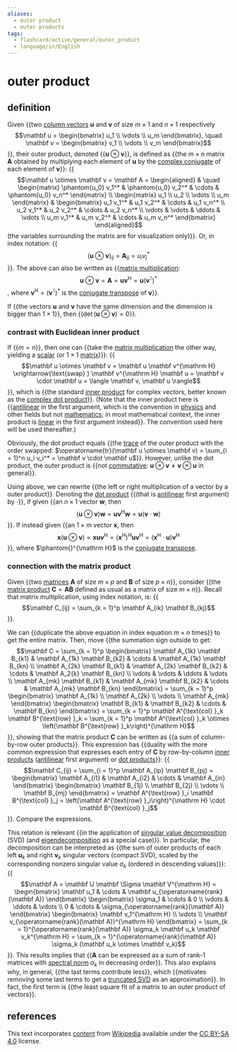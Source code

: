 ```yaml
---
aliases:
  - outer product
  - outer products
tags:
  - flashcard/active/general/outer_product
  - language/in/English
---
```


# outer product

## definition

Given {{two [column vectors](row%20and%20column%20vectors.md) $\mathbf u$ and $\mathbf v$ of size $m \times 1$ and $n \times 1$ respectively $$\mathbf u = \begin{bmatrix} u_1 \\ \vdots \\ u_m \end{bmatrix}, \quad \mathbf v = \begin{bmatrix} v_1 \\ \vdots \\ v_m \end{bmatrix}$$}}, their outer product, denoted {{$\mathbf u \otimes \mathbf v$}}, is defined as {{the $m \times n$ matrix $\mathbf A$ obtained by multiplying each element of $\mathbf u$ by the [complex conjugate](complex%20conjugate.md) of each element of $\mathbf v$}}: {{$$\mathbf u \otimes \mathbf v = \mathbf A = \begin{aligned} & \quad \begin{matrix} \phantom{u_0} v_1^* & \phantom{u_0} v_2^* & \cdots & \phantom{u_0} v_n^* \end{matrix} \\ \begin{matrix} u_1 \\ u_2 \\ \vdots \\ u_m \end{matrix} & \begin{bmatrix} u_1 v_1^* & u_1 v_2^* & \cdots & u_1 v_n^* \\ u_2 v_1^* & u_2 v_2^* & \cdots & u_2 v_n^* \\ \vdots & \vdots & \ddots & \vdots \\ u_m v_1^* & u_m v_2^* & \cdots & u_m v_n^* \end{bmatrix} \end{aligned}$$ (the variables surrounding the matrix are for visualization only)}}. Or, in index notation: {{$$(\mathbf u \otimes \mathbf v)_{ij} = \mathbf A_{ij} = u_i v_j^*$$}}. The above can also be written as {{[matrix multiplication](matrix%20multiplication.md): $$\mathbf u \otimes \mathbf v = \mathbf A = \mathbf u \mathbf v^{\mathrm H} = \mathbf u \left(\mathbf v^\intercal \right)^*$$, where $\mathbf v^{\mathrm H} = \left(\mathbf v^\intercal \right)^*$ is the [conjugate transpose](conjugate%20transpose.md) of $\mathbf v$}}. <!--SR:!2025-04-11,205,330!2024-10-05,62,310!2024-10-05,63,310!2024-10-06,63,310!2024-10-16,72,310!2025-05-10,228,330-->

If {{the vectors $\mathbf u$ and $\mathbf v$ have the same dimension and the dimension is bigger than $1 \times 1$}}, then {{$\det(\mathbf u \otimes \mathbf v) = 0$}}. <!--SR:!2025-01-03,113,290!2024-09-26,56,310-->

### contrast with Euclidean inner product

If {{$m = n$}}, then one can {{take the [matrix multiplication](matrix%20multiplication.md) the other way, yielding a [scalar](scalar%20(mathematics).md) (or $1 \times 1$ [matrix](matrix%20(mathematics).md))}}: {{$$\mathbf u \otimes \mathbf v = \mathbf u \mathbf v^{\mathrm H} \xrightarrow{\text{swap} } \mathbf v^{\mathrm H} \mathbf u = \mathbf v \cdot \mathbf u = \langle \mathbf v, \mathbf u \rangle$$}}, which is {{the standard [inner product](inner%20product%20space.md) for complex vectors, better known as the [complex dot product](dot%20product.md#complex%20vectors)}}. (Note that the inner product here is {{[antilinear](antilinear%20map.md) in the first argument, which is the convention in [physics](physics.md) and other fields but not [mathematics](mathematics.md); in most mathematical context, the inner product is [linear](linear%20map.md) in the first argument instead}}. The convention used here will be used thereafter.) <!--SR:!2024-09-29,57,310!2025-05-01,221,330!2025-04-12,201,310!2024-09-30,58,310!2024-12-30,124,310-->

Obviously, the dot product equals {{the [trace](trace%20(linear%20algebra).md) of the outer product with the order swapped: $\operatorname{tr}(\mathbf u \otimes \mathbf v) = \sum_{i = 1}^n u_i v_i^* = \mathbf v \cdot \mathbf u$}}. However, unlike the dot product, the outer product is {{not [commutative](commutative%20property.md): $\mathbf u \otimes \mathbf v \ne \mathbf v \otimes \mathbf u$ in general}}. <!--SR:!2024-11-21,86,290!2025-04-24,214,330-->

Using above, we can rewrite {{the left or right multiplication of a vector by a outer product}}. Denoting the [dot product](dot%20product.md) {{(that is [antilinear](antilinear%20map.md) first argument) by $\cdot$}}, if given {{an $n \times 1$ vector $\mathbf w$, then $$(\mathbf u \otimes \mathbf v) \mathbf w = \mathbf u \mathbf v^{\mathrm H} \mathbf w = \mathbf u (\mathbf v \cdot \mathbf w)$$}}. If instead given {{an $1 \times m$ vector $\mathbf x$, then $$\mathbf x (\mathbf u \otimes \mathbf v) = \mathbf x \mathbf u \mathbf v^{\mathrm H} = \left(\mathbf x^{\mathrm H}\right)^{\mathrm H} \mathbf u \mathbf v^{\mathrm H} = \left( \mathbf x^{\mathrm H} \cdot \mathbf u \right) \mathbf v^{\mathrm H}$$}}, where $\phantom{}^{\mathrm H}$ is the [conjugate transpose](conjugate%20transpose.md). <!--SR:!2024-09-28,56,310!2025-03-05,162,310!2024-12-24,106,290!2024-11-03,71,270-->

### connection with the matrix product

Given {{two [matrices](matrix%20(mathematics).md) $\mathbf A$ of size $m \times p$ and $\mathbf B$ of size $p \times n$}}, consider {{the [matrix product](matrix%20multiplication.md) $\mathbf C = \mathbf A \mathbf B$ defined as usual as a matrix of size $m \times n$}}. Recall that matrix multiplication, using index notation, is: {{$$\mathbf C_{ij} = \sum_{k = 1}^p \mathbf A_{ik} \mathbf B_{kj}$$}}. <!--SR:!2024-10-02,60,310!2024-10-05,63,310!2024-10-17,73,310-->

We can {{duplicate the above equation in index equation $m \times n$ times}} to get the entire matrix. Then, move {{the summation sign outside to get: $$\mathbf C = \sum_{k = 1}^p \begin{bmatrix} \mathbf A_{1k} \mathbf B_{k1} & \mathbf A_{1k} \mathbf B_{k2} & \cdots & \mathbf A_{1k} \mathbf B_{kn} \\ \mathbf A_{2k} \mathbf B_{k1} & \mathbf A_{2k} \mathbf B_{k2} & \cdots & \mathbf A_2{k} \mathbf B_{kn} \\ \vdots & \vdots & \ddots & \vdots \\ \mathbf A_{mk} \mathbf B_{k1} & \mathbf A_{mk} \mathbf B_{k2} & \cdots & \mathbf A_{mk} \mathbf B_{kn} \end{bmatrix} = \sum_{k = 1}^p \begin{bmatrix} \mathbf A_{1k} \\ \mathbf A_{2k} \\ \vdots \\ \mathbf A_{mk} \end{bmatrix} \begin{bmatrix} \mathbf B_{k1} & \mathbf B_{k2} & \cdots & \mathbf B_{kn} \end{bmatrix} = \sum_{k = 1}^p \mathbf A^{\text{col} }_k \mathbf B^{\text{row} }_k = \sum_{k = 1}^p \mathbf A^{\text{col} }_k \otimes \left(\mathbf B^{\text{row} }_k\right)^{\mathrm H}$$}}, showing that the matrix product $\mathbf C$ can be written as {{a sum of column-by-row outer products}}. This expression has {{duality with the more common expression that expresses each entry of $\mathbf C$ by row-by-column [inner products](inner%20product%20space.md) ([antilinear](antilinear%20map.md) first argument) or [dot products](dot%20product.md)}}: {{$$\mathbf C_{ij} = \sum_{i = 1}^p \mathbf A_{ip} \mathbf B_{pj} = \begin{bmatrix} \mathbf A_{i1} & \mathbf A_{i2} & \cdots & \mathbf A_{in} \end{bmatrix} \begin{bmatrix} \mathbf B_{1j} \\ \mathbf B_{2j} \\ \vdots \\ \mathbf B_{mj} \end{bmatrix} = \mathbf A^{\text{row} }_i \mathbf B^{\text{col} }_j = \left(\mathbf A^{\text{row} }_i\right)^{\mathrm H} \cdot \mathbf B^{\text{col} }_j$$}}. Compare the expressions. <!--SR:!2024-09-29,57,310!2024-11-11,76,270!2024-09-30,58,310!2024-10-03,61,310!2024-09-25,51,290-->

This relation is relevant {{in the application of [singular value decomposition](singular%20value%20decomposition.md) (SVD) (and [eigendecomposition](eigendecomposition%20of%20a%20matrix.md) as a special case)}}. In particular, the decomposition can be interpreted as {{the sum of outer products of each left $\mathbf u_k$ and right $\mathbf v_k$ singular vectors (compact SVD), scaled by the corresponding nonzero singular value $\sigma_k$ (ordered in descending values)}}: {{$$\mathbf A = \mathbf U \mathbf \Sigma \mathbf V^{\mathrm H} = \begin{bmatrix} \mathbf u_1 & \cdots & \mathbf u_{\operatorname{rank}(\mathbf A)} \end{bmatrix} \begin{bmatrix} \sigma_1 & \cdots & 0 \\ \vdots & \ddots & \vdots \\ 0 & \cdots & \sigma_{\operatorname{rank}(\mathbf A)} \end{bmatrix} \begin{bmatrix} \mathbf v_1^{\mathrm H} \\ \vdots \\ \mathbf v_{\operatorname{rank}(\mathbf A)}^{\mathrm H} \end{bmatrix} = \sum_{k = 1}^{\operatorname{rank}(\mathbf A)} \sigma_k \mathbf u_k \mathbf v_k^{\mathrm H} = \sum_{k = 1}^{\operatorname{rank}(\mathbf A)} \sigma_k (\mathbf u_k \otimes \mathbf v_k)$$}}. This results implies that {{$\mathbf A$ can be expressed as a sum of rank-1 matrices with [spectral norm](matrix%20norm.md#spectral%20norm(p%20=%202)) $\sigma_k$ in decreasing order}}. This also explains why, in general, {{the last terms contribute less}}, which {{motivates removing some last terms to get a [truncated SVD](singular%20value%20decomposition.md#truncated%20SVD) as an approximation}}. In fact, the first term is {{the least square fit of a matrix to an outer product of vectors}}. <!--SR:!2025-04-27,217,330!2025-01-16,124,290!2024-11-13,77,270!2025-01-19,127,290!2025-04-28,218,330!2025-02-19,153,310!2025-01-25,144,310-->

## references

This text incorporates [content](https://en.wikipedia.org/wiki/outer_product) from [Wikipedia](Wikipedia.md) available under the [CC BY-SA 4.0](https://creativecommons.org/licenses/by-sa/4.0/) license.
